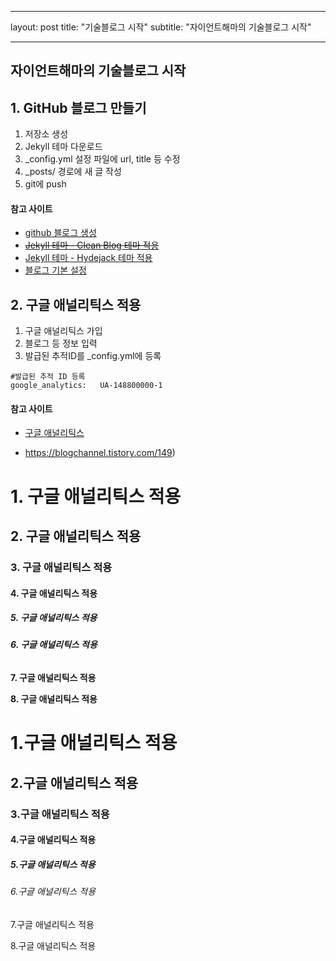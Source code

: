 - ---
  layout: post
  title:  "기술블로그 시작"
  subtitle:   "자이언트해마의 기술블로그 시작"

  ---

  

  ## __자이언트해마의 기술블로그 시작__

  ## __1. GitHub 블로그 만들기__

  1. 저장소 생성
  2. Jekyll 테마 다운로드
  3. _config.yml 설정 파일에 url, title 등 수정
  4. _posts/ 경로에 새 글 작성
  5. git에 push

  #### __참고 사이트__

  - [github 블로그 생성](https://dreamgonfly.github.io/2018/01/27/jekyll-remote-theme.html)
  - ~~[Jekyll 테마 - Clean Blog 테마 적용](https://github.com/BlackrockDigital/startbootstrap-clean-blog-jekyll)~~
  - [Jekyll 테마 - Hydejack 테마 적용](https://hydejack.com/)
  - [블로그 기본 설정](https://devinlife.com/howto%20github%20pages/blog-config)

  

  ## __2. 구글 애널리틱스 적용__

  1. 구글 애널리틱스 가입
  2. 블로그 등 정보 입력
  3. 발급된 추적ID를 _config.yml에 등록

  ```
  #발급된 추적 ID 등록
  google_analytics:   UA-148800000-1 
  ```

  #### __참고 사이트__

  - [구글 애널리틱스](https://blogchannel.tistory.com/149)

- https://blogchannel.tistory.com/149)



# __1. 구글 애널리틱스 적용__

## __2. 구글 애널리틱스 적용__

### __3. 구글 애널리틱스 적용__

#### __4. 구글 애널리틱스 적용__

##### __5. 구글 애널리틱스 적용__

###### __6. 구글 애널리틱스 적용__

__7. 구글 애널리틱스 적용__

__8. 구글 애널리틱스 적용__



# 1.구글 애널리틱스 적용

## 2.구글 애널리틱스 적용

### 3.구글 애널리틱스 적용

#### 4.구글 애널리틱스 적용

##### 5.구글 애널리틱스 적용

###### 6.구글 애널리틱스 적용

7.구글 애널리틱스 적용

8.구글 애널리틱스 적용